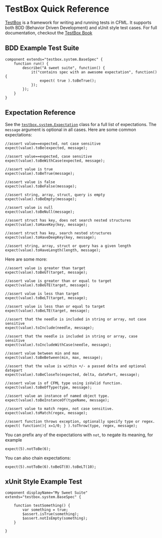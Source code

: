 # TestBox Quick Reference

[TestBox](https://www.ortussolutions.com/products/testbox) is a framework for writing and running tests in CFML. It supports both BDD (Behavior Driven Development) and xUnit style test cases. For full documentation, checkout the [TestBox Book](http://testbox.ortusbooks.com/)

## BDD Example Test Suite 

	component extends="testbox.system.BaseSpec" {
		function run() {
			describe("A sweet suite", function() {
				it("contains spec with an awesome expectation", function() {
					expect( true ).toBeTrue(); 
				});
			});
		}
	}

## Expectation Reference

See the [`testbox.system.Expectation`](http://apidocs.ortussolutions.com/testbox/2.3.0/index.html?testbox/system/Expectation.html) class for a full list of expectations. The `message` argument is optional in all cases. Here are some common expectations:

	//assert value==expected, not case sensitive
	expect(value).toBe(expected, message);

	//assert value==expected, case sensitive
	expect(value).toBeWithCase(expected, message);

	//assert value is true
	expect(value).toBeTrue(message);

	//assert value is false
	expect(value).toBeFalse(message);

	//assert string, array, struct, query is empty
	expect(value).toBeEmpty(message);

	//assert value is null
	expect(value).toBeNull(message);

	//assert struct has key, does not search nested structures
	expect(value).toHaveKey(key, message);

	//assert struct has key, search nested structures
	expect(value).toHaveDeepKey(key, message);

	//assert string, array, struct or query has a given length
	expect(value).toHaveLength(length, message);



Here are some more:

	//assert value is greater than target
	expect(value).toBeGT(target, message);

	//assert value is greater than or equal to target
	expect(value).toBeGTE(target, message);
	
	//assert value is less than target
	expect(value).toBeLT(target, message);

	//assert value is less than or equal to target
	expect(value).toBeLTE(target, message);

	//assert that the needle is included in string or array, not case sensitive
	expect(value).toInclude(needle, message);

	//assert that the needle is included in string or array, case sensitive
	expect(value).toIncludeWithCase(needle, message);

	//assert value between min and max
	expect(value).toBeBetween(min, max, message);

	//assert that the value is within +/- a passed delta and optional datepart
	expect(value).toBeCloseTo(expected, delta, datePart, message);

	//assert value is of CFML type using isValid function.
	expect(value).toBeOfType(type, message);

	//assert value an instance of named object type.
	expect(value).toBeInstanceOf(typeName, message);

	//assert value to match regex, not case sensitive.
	expect(value).toMatch(regex, message);

	//assert function throws exception, optionally specify type or regex.
	expect( function(){ x=1/0; } ).toThrow(type, regex, message);

You can prefix any of the expectations with `not`, to negate its meaning, for example

	expect(5).notToBe(6);

You can also chain expectations:

	expect(5).notToBe(6).toBeGT(0).toBeLT(10);

## xUnit Style Example Test

	component displayName="My Sweet Suite" extends="testbox.system.BaseSpec" {

		function testSomething() {
			var something = true;
			$assert.isTrue(something);
			$assert.notIsEmpty(something);
		}

	}
